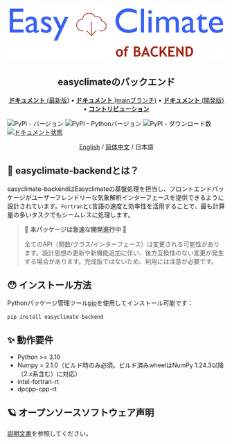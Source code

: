 <img src="https://github.com/shenyulu/easyclimate-backend/blob/main/docs/source/_static/logo1.svg?raw=true" alt="easyclimate-backend">

<h2 align="center">easyclimateのバックエンド</h2>

<p align="center">
<a href="https://easyclimate-backend.readthedocs.io/en/latest/"><strong>ドキュメント</strong> (最新版)</a> •
<a href="https://easyclimate-backend.readthedocs.io/en/main/"><strong>ドキュメント</strong> (mainブランチ)</a> •
<a href="https://shenyulu.github.io/easyclimate-backend/"><strong>ドキュメント</strong> (開発版)</a> •
<a href="https://shenyulu.github.io/easyclimate-backend/src/contributing.html"><strong>コントリビューション</strong></a>
</p>


![PyPI - バージョン](https://img.shields.io/pypi/v/easyclimate-backend)
![PyPI - Pythonバージョン](https://img.shields.io/pypi/pyversions/easyclimate-backend)
![PyPI - ダウンロード数](https://img.shields.io/pypi/dm/easyclimate-backend)
[![ドキュメント状態](https://readthedocs.org/projects/easyclimate-backend/badge/?version=latest)](https://easyclimate-backend.readthedocs.io/en/latest/?badge=latest)

<div align="center">
<center><a href = "README.md">English</a> / <a href = "README_zh_CN.md">简体中文</a> / 日本語</center>
</div>


## 🤗 easyclimate-backendとは？

easyclimate-backendはEasyclimateの基盤処理を担当し、フロントエンドパッケージがユーザーフレンドリーな気象解析インターフェースを提供できるように設計されています。``Fortran``と``C``言語の速度と効率性を活用することで、最も計算量の多いタスクでもシームレスに処理します。

>   🚨 **本パッケージは急速な開発進行中** 🚨
>
>   全てのAPI（関数/クラス/インターフェース）は変更される可能性があります。設計思想の更新や新機能追加に伴い、後方互換性のない変更が発生する場合があります。完成版ではないため、利用には注意が必要です。

## 😯 インストール方法

Pythonパッケージ管理ツール[pip](https://pip.pypa.io/en/stable/getting-started/)を使用してインストール可能です：

```
pip install easyclimate-backend
```

## ✨ 動作要件

- Python >= 3.10
- Numpy = 2.1.0（ビルド時のみ必須。ビルド済みwheelはNumPy 1.24.3以降（2.x系含む）に対応）
- intel-fortran-rt
- dpcpp-cpp-rt

## 🪐 オープンソースソフトウェア声明

[説明文書](https://easyclimate-backend.readthedocs.io/en/latest/src/softlist.html)を参照してください。